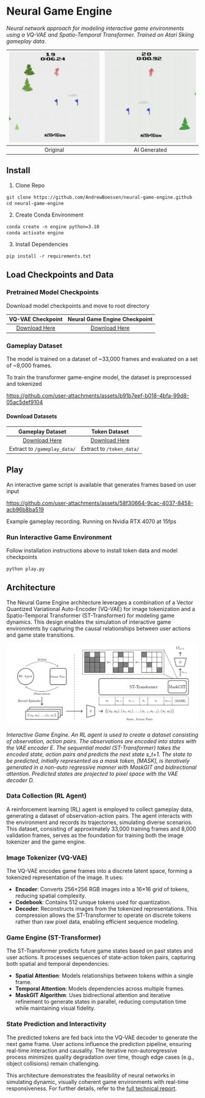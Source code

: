 # Neural Game Engine

_Neural network approach for modeling interactive game environments using a VQ-VAE and Spatio-Temporal Transformer. Trained on Atari Skiing gameplay data._

| ![SkiingGIF](./assets/original.gif) | ![Generated](./assets/game.gif) |
| :---------------------------------: | :-----------------------------: |
|              Original               |          AI Generated           |

## Install

1. Clone Repo

```
git clone https://github.com/AndrewBoessen/neural-game-engine.github
cd neural-game-engine
```

2. Create Conda Environment

```
conda create -n engine python=3.10
conda activate engine
```

3. Install Dependencies

```
pip install -r requirements.txt
```

## Load Checkpoints and Data

### Pretrained Model Checkpoints

Download model checkpoints and move to root directory

|                                          VQ-VAE Checkpoint                                          |                                    Neural Game Engine Checkpoint                                    |
| :-------------------------------------------------------------------------------------------------: | :-------------------------------------------------------------------------------------------------: |
| [Download Here](https://drive.google.com/file/d/1xIec8GLG2CwhUb2dGMrpVb2z1NoUrjHJ/view?usp=sharing) | [Download Here](https://drive.google.com/file/d/1exsjhvskQ48hqWKFC-quVvV3ftBuZ4cW/view?usp=sharing) |

### Gameplay Dataset

The model is trained on a dataset of ~33,000 frames and evaluated on a set of ~8,000 frames.

To train the transformer game-engine model, the dataset is preprocessed and tokenized

https://github.com/user-attachments/assets/b91b7eef-b018-4bfa-99d8-05ac5def9104

#### Download Datasets

|                                          Gameplay Dataset                                           |                                            Token Dataset                                            |
| :-------------------------------------------------------------------------------------------------: | :-------------------------------------------------------------------------------------------------: |
| [Download Here](https://drive.google.com/file/d/1mr900bK0xpwiQskSB4KJvwtrbwtnEJcY/view?usp=sharing) | [Download Here](https://drive.google.com/file/d/19UJVwnnpArB_rG6F4Jn3TTqxKfn04mhD/view?usp=sharing) |
|                                    Extract to `/gameplay_data/`                                     |                                      Extract to `/token_data/`                                      |

## Play

An interactive game script is available that generates frames based on user input

https://github.com/user-attachments/assets/58f30664-9cac-4037-8458-acb96b8ba519

Example gameplay recording. Running on Nvidia RTX 4070 at 15fps

### Run Interactive Game Environment

Follow installation instructions above to install token data and model checkpoints

```
python play.py
```

## Architecture

The Neural Game Engine architecture leverages a combination of a Vector Quantized Variational Auto-Encoder (VQ-VAE) for image tokenization and a Spatio-Temporal Transformer (ST-Transformer) for modeling game dynamics. This design enables the simulation of interactive game environments by capturing the causal relationships between user actions and game state transitions.

![neural game engine](./assets/architecture.png)

*Interactive Game Engine. An RL agent is used to create a dataset consisting of observation, action pairs. The observations are encoded into states with the VAE encoder E. The sequential model (ST-Transformer) takes the encoded state, action pairs and predicts the next state s_t+1. The state to be predicted, initially represented as a mask token, \[MASK\], is iteratively generated in a non-auto regressive manner with MaskGIT and bidirectional attention. Predicted states are projected to pixel space with the VAE decoder D.*

### Data Collection (RL Agent)
A reinforcement learning (RL) agent is employed to collect gameplay data, generating a dataset of observation-action pairs. The agent interacts with the environment and records its trajectories, simulating diverse scenarios. This dataset, consisting of approximately 33,000 training frames and 8,000 validation frames, serves as the foundation for training both the image tokenizer and the game engine.

### Image Tokenizer (VQ-VAE)
The VQ-VAE encodes game frames into a discrete latent space, forming a tokenized representation of the image. It uses:
- **Encoder**: Converts 256×256 RGB images into a 16×16 grid of tokens, reducing spatial complexity.
- **Codebook**: Contains 512 unique tokens used for quantization.
- **Decoder**: Reconstructs images from the tokenized representations.
This compression allows the ST-Transformer to operate on discrete tokens rather than raw pixel data, enabling efficient sequence modeling.

### Game Engine (ST-Transformer)
The ST-Transformer predicts future game states based on past states and user actions. It processes sequences of state-action token pairs, capturing both spatial and temporal dependencies:
- **Spatial Attention**: Models relationships between tokens within a single frame.
- **Temporal Attention**: Models dependencies across multiple frames.
- **MaskGIT Algorithm**: Uses bidirectional attention and iterative refinement to generate states in parallel, reducing computation time while maintaining visual fidelity.

### State Prediction and Interactivity
The predicted tokens are fed back into the VQ-VAE decoder to generate the next game frame. User actions influence the prediction pipeline, ensuring real-time interaction and causality. The iterative non-autoregressive process minimizes quality degradation over time, though edge cases (e.g., object collisions) remain challenging.

This architecture demonstrates the feasibility of neural networks in simulating dynamic, visually coherent game environments with real-time responsiveness. For further details, refer to the [full technical report](./assets/technical_report.pdf).

